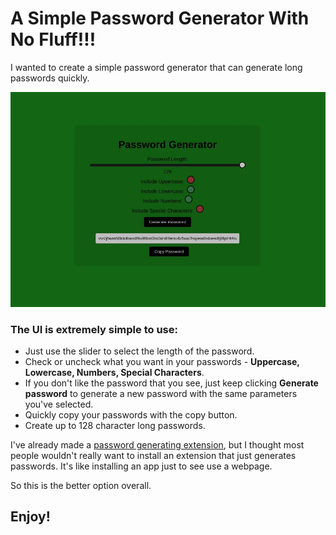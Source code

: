 # A Simple Password Generator With No Fluff!!!

I wanted to create a simple password generator that can generate long passwords quickly.

![Simplepass.webp](https://raw.githubusercontent.com/ooexiaoo/Password-Generator/master/Simplepass.webp)

### The UI is extremely simple to use:
- Just use the slider to select the length of the password.
- Check or uncheck what you want in your passwords - **Uppercase, Lowercase, Numbers, Special Characters**.
- If you don't like the password that you see, just keep clicking **Generate password** to generate a new password with the same parameters you've selected.
- Quickly copy your passwords with the copy button.
- Create up to 128 character long passwords.

I've already made a [password generating extension](https://github.com/ooexiaoo/Password-Generator-Extension), but I thought most people wouldn't really want to install an extension that just generates passwords. It's like installing an app just to see use a webpage.

So this is the better option overall.

## Enjoy!
